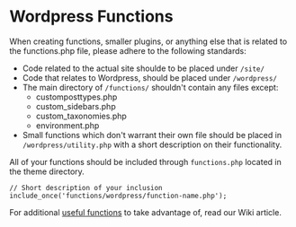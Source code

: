 # Wordpress Functions

When creating functions, smaller plugins, or anything else that is related to the functions.php file, please adhere to the following standards:

* Code related to the actual site shoulde to be placed under `/site/`
* Code that relates to Wordpress, should be placed under `/wordpress/`
* The main directory of `/functions/` shouldn't contain any files except:
  - customposttypes.php
  - custom_sidebars.php
  - custom_taxonomies.php
  - environment.php
* Small functions which don't warrant their own file should be placed in `/wordpress/utility.php` with a short description on their functionality.

All of your functions should be included through `functions.php` located in the theme directory.

```
// Short description of your inclusion
include_once('functions/wordpress/function-name.php');
```

For additional [useful functions](http://wiki.40digits.net/resources/wp-functions-to-take-advantage-of/) to take advantage of, read our Wiki article.
